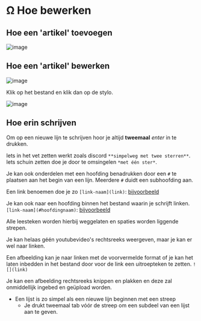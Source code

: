 # Ω Hoe bewerken

## Hoe een 'artikel' toevoegen

![image](https://user-images.githubusercontent.com/27033050/118676518-c386d580-b7fb-11eb-82bf-49bf006e128e.png)

## Hoe een 'artikel' bewerken

![image](https://user-images.githubusercontent.com/27033050/118676702-e9ac7580-b7fb-11eb-9653-9b31cdab04a7.png)

Klik op het bestand en klik dan op de stylo.

![image](https://user-images.githubusercontent.com/27033050/118676780-faf58200-b7fb-11eb-997b-429f02f38c5b.png)

## Hoe erin schrijven

Om op een nieuwe lijn te schrijven hoor je altijd **tweemaal** _enter_ in te drukken.

Iets in het vet zetten werkt zoals discord `**simpelweg met twee sterren**`. Iets schuin zetten doe je door te omsingelen `*met één ster*`.

Je kan ook onderdelen met een hoofding benadrukken door een `#` te plaatsen aan het begin van een lijn. Meerdere `#` duidt een subhoofding aan.

Een link benoemen doe je zo `[link-naam](link)`: [bijvoorbeeld](https://github.com/foreveryone1/ivorentoren/blob/main/what-Ive-learned-today-meat.md)

Je kan ook naar een hoofding binnen het bestand waarin je schrijft linken. `[link-naam](#hoofdingnaam)`: [bijvoorbeeld](hoe-bewerken.md#hoe-een-artikel-bewerken)

Alle leesteken worden hierbij weggelaten en spaties worden liggende strepen.

Je kan helaas géén youtubevideo's rechtsreeks weergeven, maar je kan er wel naar linken.

Een afbeelding kan je naar linken met de voorvermelde format of je kan het laten inbedden in het bestand door voor de link een uitroepteken te zetten. `![](link)`

Je kan een afbeelding rechtsreeks knippen en plakken en deze zal onmiddellijk ingebed en geüpload worden.

* Een lijst is zo simpel als een nieuwe lijn beginnen met een streep
  * Je drukt tweemaal tab vóór de streep om een subdeel van een lijst aan te geven.

